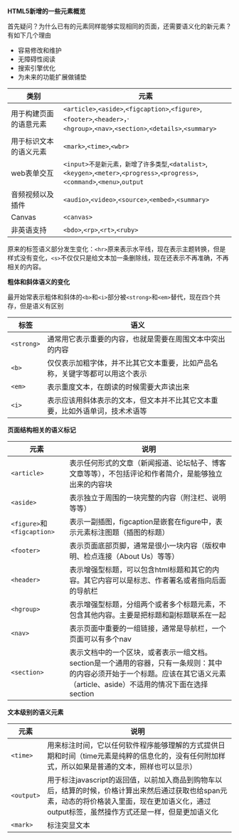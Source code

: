 **HTML5新增的一些元素概览**

首先疑问？为什么已有的元素同样能够实现相同的页面，还需要语义化的新元素？有如下几个理由

- 容易修改和维护
- 无障碍性阅读
- 搜索引擎优化
- 为未来的功能扩展做铺垫

| 类别                   | 元素                                                         |
| ---------------------- | ------------------------------------------------------------ |
| 用于构建页面的语意元素 | `<article>`,`<aside>`,`<figcaption>`,`<figure>`,`<footer>`,`<header>`，·</br>`<hgroup>`,`<nav>`,`<section>`,`<details>`,`<summary>` |
| 用于标识文本的语义元素 | `<mark>`,`<time>`,`<wbr>`                                    |
| web表单交互            | `<input>不是新元素，新增了许多类型`,`<datalist>`,`<keygen>`,`<meter>`,`<progress>`,`<progress>`,`<command>`,`<menu>`,`output` |
| 音频视频以及插件       | `<audio>`,`<video>`,`<source>`,`<embed>`,`<summary>`         |
| Canvas                 | `<canvas>`                                                   |
| 非英语支持             | `<bdo>`,`<rp>`,`<rt>`,`<ruby>`                               |

原来的标签语义部分发生变化：`<hr>`原来表示水平线，现在表示主题转换，但是样式没有变化，`<s>`不仅仅只是给文本加一条删除线，现在还表示不再准确，不再相关的内容。

**粗体和斜体语义的变化**

最开始常表示粗体和斜体的`<b>`和`<i>`部分被`<strong>`和`<em>`替代，现在四个共存，但是语义有区别

| 标签       | 语义                                                         |
| ---------- | ------------------------------------------------------------ |
| `<strong>` | 通常用它表示重要的内容，也就是需要在周围文本中突出的内容     |
| `<b>`      | 仅仅表示加粗字体，并不比其它文本重要，比如产品名称，关键字等都可以用这个表示 |
| `<em>`     | 表示重度文本，在朗读的时候需要大声读出来                     |
| `<i>`      | 表示应该用斜体表示的文本，但文本并不比其它文本重要，比如外语单词，技术术语等 |

**页面结构相关的语义标记**

| 元素                       | 说明                                                         |
| -------------------------- | ------------------------------------------------------------ |
| `<article>`                | 表示任何形式的文章（新闻报道、论坛帖子、博客文章等等），不包括评论和作者简介，是能够独立出来的内容块 |
| `<aside>`                  | 表示独立于周围的一块完整的内容（附注栏、说明等等）           |
| `<figure>`和`<figcaption>` | 表示一副插图，figcaption是嵌套在figure中，表示元素标注图题（插图的标题） |
| `<footer>`                 | 表示页面底部页脚，通常是很小一块内容（版权申明、检点连接（About Us）等等） |
| `<header>`                 | 表示增强型标题，可以包含html标题和其它的内容。其它内容可以是标志、作者署名或者指向后面的导航栏 |
| `<hgroup>`                 | 表示增强型标题，分组两个或者多个标题元素，不包含其他内容。主要是把标题和副标题联系在一起 |
| `<nav>`                    | 表示页面中重要的一组链接，通常是导航栏，一个页面可以有多个nav |
| `<section>`                | 表示文档中的一个区块，或者表示一组文档。section是一个通用的容器，只有一条规则：其中的内容必须开始于一个标题。应该在其它语义元素（article、aside）不适用的情况下面在选择section |

**文本级别的语义元素**

| 元素       | 说明                                                         |
| ---------- | ------------------------------------------------------------ |
| `<time>`   | 用来标注时间，它以任何软件程序能够理解的方式提供日期和时间（time元素是纯粹的信息化的，没有任何附加样式，所以如果是普通的文本，照样也可以显示） |
| `<output>` | 用于标注javascript的返回值，以前加入商品到购物车以后，结算的时候，价格计算出来然后通过获取也给span元素，动态的将价格装入里面，现在更加语义化，通过output标签，虽然操作方式还是一样，但是更加语义化 |
| `<mark>`   | 标注突显文本                                                 |

